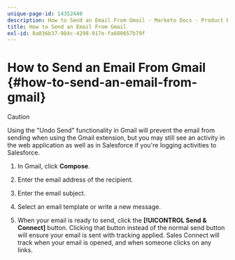 ```yaml
---
unique-page-id: 14352440
description: How to Send an Email From Gmail - Marketo Docs - Product Documentation
title: How to Send an Email From Gmail
exl-id: 8a036b37-984c-4298-917e-fa680657b79f
---
```

# How to Send an Email From Gmail {#how-to-send-an-email-from-gmail}

>[!CAUTION]
>
>Using the "Undo Send" functionality in Gmail will prevent the email from sending when using the Gmail extension, but you may still see an activity in the web application as well as in Salesforce if you're logging activities to Salesforce.

1. In Gmail, click **Compose**.

1. Enter the email address of the recipient.

1. Enter the email subject.

1. Select an email template or write a new message.

1. When your email is ready to send, click the **[!UICONTROL Send & Connect]** button. Clicking that button instead of the normal send button will ensure your email is sent with tracking applied. Sales Connect will track when your email is opened, and when someone clicks on any links.
